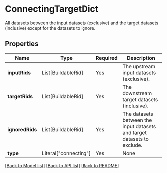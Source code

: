 # ConnectingTargetDict

All datasets between the input datasets (exclusive) and the
target datasets (inclusive) except for the datasets to ignore.


## Properties
| Name | Type | Required | Description |
| ------------ | ------------- | ------------- | ------------- |
**inputRids** | List[BuildableRid] | Yes | The upstream input datasets (exclusive). |
**targetRids** | List[BuildableRid] | Yes | The downstream target datasets (inclusive). |
**ignoredRids** | List[BuildableRid] | Yes | The datasets between the input datasets and target datasets to exclude. |
**type** | Literal["connecting"] | Yes | None |


[[Back to Model list]](../../../../README.md#models-v2-link) [[Back to API list]](../../../../README.md#apis-v2-link) [[Back to README]](../../../../README.md)
